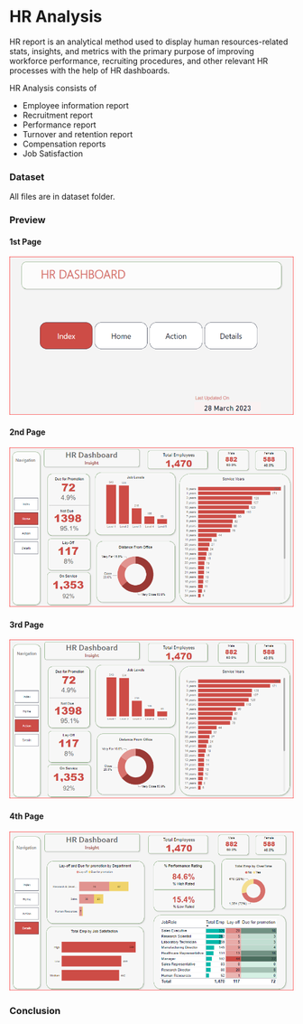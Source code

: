 # HR Analysis

HR report is an analytical method used to display human resources-related stats, insights, and metrics with the primary purpose of improving workforce performance, recruiting procedures, and other relevant HR processes with the help of HR dashboards.

HR Analysis consists of 
- Employee information report
- Recruitment report
- Performance report
- Turnover and retention report
- Compensation reports
- Job Satisfaction



### Dataset

All files are in dataset folder. 


### Preview


#### 1st Page 

![App Screenshot](Images/index.PNG)

#### 2nd Page 

![App Screenshot](Images/overview.PNG)

#### 3rd Page 

![App Screenshot](Images/action.PNG)

#### 4th Page 

![App Screenshot](Images/details.PNG)

### Conclusion


